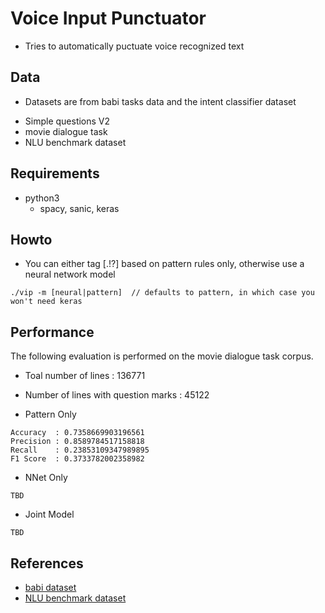 # Voice Input Punctuator

+ Tries to automatically puctuate voice recognized text

## Data

+ Datasets are from babi tasks data and the intent classifier dataset
 - Simple questions V2
 - movie dialogue task
 - NLU benchmark dataset

## Requirements

+ python3
  + spacy, sanic, keras

## Howto

+ You can either tag [.!?] based on pattern rules only, otherwise use a neural network model

```
./vip -m [neural|pattern]  // defaults to pattern, in which case you won't need keras
```

## Performance

The following evaluation is performed on the movie dialogue task corpus.

+ Toal number of lines : 136771
+ Number of lines with question marks : 45122

+ Pattern Only

```
Accuracy  : 0.7358669903196561
Precision : 0.8589784517158818
Recall    : 0.23853109347989895
F1 Score  : 0.3733782002358982
```

+ NNet Only

```
TBD
```

+ Joint Model

```
TBD
```

## References

+ [babi dataset](https://research.fb.com/downloads/babi/)
+ [NLU benchmark dataset](https://github.com/snipsco/nlu-benchmark/tree/master/2017-06-custom-intent-engines)
